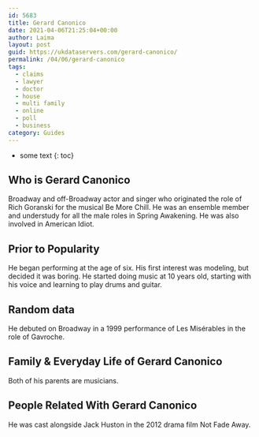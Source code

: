 ```yaml
---
id: 5683
title: Gerard Canonico
date: 2021-04-06T21:25:04+00:00
author: Laima
layout: post
guid: https://ukdataservers.com/gerard-canonico/
permalink: /04/06/gerard-canonico
tags:
  - claims
  - lawyer
  - doctor
  - house
  - multi family
  - online
  - poll
  - business
category: Guides
---
```


* some text
{: toc}


## Who is Gerard Canonico
                  
                  
                  
Broadway and off-Broadway actor and singer who originated the role of Rich Goranski for the musical Be More Chill. He was an ensemble member and understudy for all the male roles in Spring Awakening. He was also involved in American Idiot.
                  
              
            
              
            
                
                
                
## Prior to Popularity
                  
                  
                  
He began performing at the age of six. His first interest was modeling, but decided it was boring. He started doing music at 10 years old, starting with his voice and learning to play drums and guitar.
                  
              
            
              
            
                
                
                
## Random data
                  
                  
                  
He debuted on Broadway in a 1999 performance of Les Misérables in the role of Gavroche.
                  
              
            
              
            
                
                
                
## Family & Everyday Life of Gerard Canonico
                  
                  
                  
Both of his parents are musicians. 
                  
              
            
              
            
                
                
                
## People Related With Gerard Canonico
                  
                  
                  
He was cast alongside Jack Huston in the 2012 drama film Not Fade Away.
                  
              
            
              
            
                
              
            
              
              
            
            
              
            
          
          
          